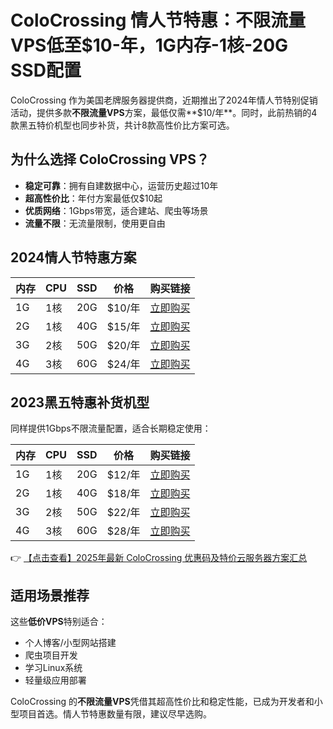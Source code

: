 # ColoCrossing 情人节特惠：不限流量VPS低至$10-年，1G内存-1核-20G SSD配置

ColoCrossing 作为美国老牌服务器提供商，近期推出了2024年情人节特别促销活动，提供多款**不限流量VPS**方案，最低仅需**$10/年**。同时，此前热销的4款黑五特价机型也同步补货，共计8款高性价比方案可选。

## 为什么选择 ColoCrossing VPS？

- **稳定可靠**：拥有自建数据中心，运营历史超过10年
- **超高性价比**：年付方案最低仅$10起
- **优质网络**：1Gbps带宽，适合建站、爬虫等场景
- **流量不限**：无流量限制，使用更自由

## 2024情人节特惠方案

| 内存 | CPU  | SSD  | 价格    | 购买链接                  |
|------|------|------|---------|---------------------------|
| 1G   | 1核  | 20G  | $10/年  | [立即购买](https://bit.ly/ColoCrossing) |
| 2G   | 1核  | 40G  | $15/年  | [立即购买](https://bit.ly/ColoCrossing) |
| 3G   | 2核  | 50G  | $20/年  | [立即购买](https://bit.ly/ColoCrossing) |
| 4G   | 3核  | 60G  | $24/年  | [立即购买](https://bit.ly/ColoCrossing) |

## 2023黑五特惠补货机型

同样提供1Gbps不限流量配置，适合长期稳定使用：

| 内存 | CPU  | SSD  | 价格    | 购买链接                  |
|------|------|------|---------|---------------------------|
| 1G   | 1核  | 20G  | $12/年  | [立即购买](https://bit.ly/ColoCrossing) |
| 2G   | 1核  | 40G  | $18/年  | [立即购买](https://bit.ly/ColoCrossing) |
| 3G   | 2核  | 50G  | $22/年  | [立即购买](https://bit.ly/ColoCrossing) |
| 4G   | 3核  | 60G  | $28/年  | [立即购买](https://bit.ly/ColoCrossing) |

👉 [【点击查看】2025年最新 ColoCrossing 优惠码及特价云服务器方案汇总](https://bit.ly/ColoCrossing)

## 适用场景推荐

这些**低价VPS**特别适合：
- 个人博客/小型网站搭建
- 爬虫项目开发
- 学习Linux系统
- 轻量级应用部署

ColoCrossing 的**不限流量VPS**凭借其超高性价比和稳定性能，已成为开发者和小型项目首选。情人节特惠数量有限，建议尽早选购。